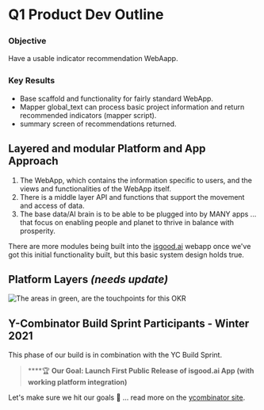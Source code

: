 # Q1 Product Dev Outline

### Objective ﻿　﻿

Have a usable indicator recommendation WebAapp.

### Key Results ﻿　﻿

* Base scaffold and functionality for fairly standard WebApp.
* Mapper global\_text can process basic project information and return recommended indicators \(mapper script\).
* summary screen of recommendations returned.

## Layered and modular Platform and App Approach

1. The WebApp, which contains the information specific to users, and the views and functionalities of the WebApp itself.
2. There is a middle layer API and functions that support the movement and access of data.
3. The base data/AI brain is to be able to be plugged into by MANY apps ... that focus on enabling people and planet to thrive in balance with prosperity.

 There are more modules being built into the [isgood.ai](http://isgood.ai) webapp once we've got this initial functionality built, but this basic system design holds true.

## **Platform Layers** _**\(needs update\)**_

![The areas in green, are the touchpoints for this OKR](https://t6902024.p.clickup-attachments.com/t6902024/5bc106b1-70c8-4293-bb13-b43653cca1f7/image.png)

## Y-Combinator Build Sprint Participants - Winter 2021

This phase of our build is in combination with the YC Build Sprint.

> \*\*\*\*🏆 **Our Goal: Launch First Public Release of isgood.ai App \(with working platform integration\)**

Let's make sure we hit our goals  🎯     ... read more on the [ycombinator site](https://blog.ycombinator.com/yc-build-sprint-winter-2021/).

